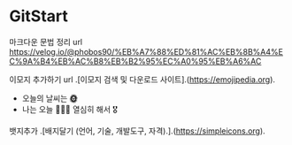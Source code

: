# GitStart

마크다운 문법 정리 url
https://velog.io/@phobos90/%EB%A7%88%ED%81%AC%EB%8B%A4%EC%9A%B4%EB%AC%B8%EB%B2%95%EC%A0%95%EB%A6%AC

이모지 추가하기 url
.[이모지 검색 및 다운로드 사이트].(https://emojipedia.org).
- 오늘의 날씨는 **🌞**
- 나는 오늘 👨🏻‍💻 열심히 해서 🎖️

뱃지추가
.[배지달기 (언어, 기술, 개발도구, 자격).].(https://simpleicons.org).
